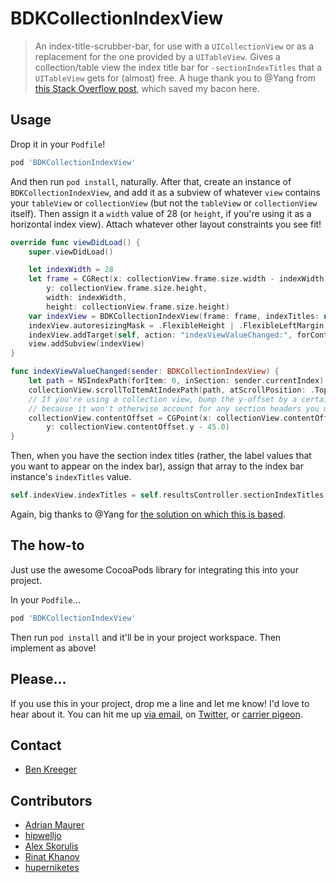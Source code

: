 # BDKCollectionIndexView

> An index-title-scrubber-bar, for use with a `UICollectionView` or as a replacement for the one provided by a `UITableView`. Gives a collection/table view the index title bar for `-sectionIndexTitles` that a `UITableView` gets for (almost) free. A huge thank you to @Yang from [this Stack Overflow post][so], which saved my bacon here.

## Usage

Drop it in your `Podfile`!

```ruby
pod 'BDKCollectionIndexView'
```

And then run `pod install`, naturally. After that, create an instance of `BDKCollectionIndexView`, and add it as a subview of whatever `view` contains your `tableView` or `collectionView` (but not the `tableView` or `collectionView` itself). Then assign it a `width` value of 28 (or `height`, if you're using it as a horizontal index view). Attach whatever other layout constraints you see fit!

```swift
override func viewDidLoad() {
    super.viewDidLoad()

    let indexWidth = 28
    let frame = CGRect(x: collectionView.frame.size.width - indexWidth,
        y: collectionView.frame.size.height,
        width: indexWidth,
        height: collectionView.frame.size.height)
    var indexView = BDKCollectionIndexView(frame: frame, indexTitles: nil)
    indexView.autoresizingMask = .FlexibleHeight | .FlexibleLeftMargin
    indexView.addTarget(self, action: "indexViewValueChanged:", forControlEvents: .ValueChanged)
    view.addSubview(indexView)
}

func indexViewValueChanged(sender: BDKCollectionIndexView) {
    let path = NSIndexPath(forItem: 0, inSection: sender.currentIndex)
    collectionView.scrollToItemAtIndexPath(path, atScrollPosition: .Top, animated: false)
    // If you're using a collection view, bump the y-offset by a certain number of points
    // because it won't otherwise account for any section headers you may have.
    collectionView.contentOffset = CGPoint(x: collectionView.contentOffset.x,
        y: collectionView.contentOffset.y - 45.0)
}
```

Then, when you have the section index titles (rather, the label values that you want to appear on the index bar), assign that array to the index bar instance's `indexTitles` value.

```swift
self.indexView.indexTitles = self.resultsController.sectionIndexTitles
```

Again, big thanks to @Yang for [the solution on which this is based][so].

## The how-to

Just use the awesome CocoaPods library for integrating this into your project.

In your `Podfile`...

``` ruby
pod 'BDKCollectionIndexView'
```

Then run `pod install` and it'll be in your project workspace. Then implement as above!

## Please...

If you use this in your project, drop me a line and let me know! I'd love to hear about it. You can hit me up [via email](mailto:benjaminkreeger@gmail.com), on [Twitter](https://twitter.com/kreeger), or [carrier pigeon](http://www.phonemag.com/blog/wp-content/uploads/2009/04/pigeon_camera2.jpg).

[so]:      http://stackoverflow.com/a/14443540/194869
[pst]:     https://github.com/steipete/PSTCollectionView
[ya]:      http://stackoverflow.com/users/45018/yang
[gst]:     https://gist.github.com/kreeger/4755877

## Contact

- [Ben Kreeger](https://github.com/kreeger)

## Contributors

- [Adrian Maurer](https://github.com/VerticodeLabs)
- [hipwelljo](https://github.com/hipwelljo)
- [Alex Skorulis](https://github.com/skorulis)
- [Rinat Khanov](https://github.com/rinatkhanov)
- [huperniketes](https://github.com/huperniketes)
